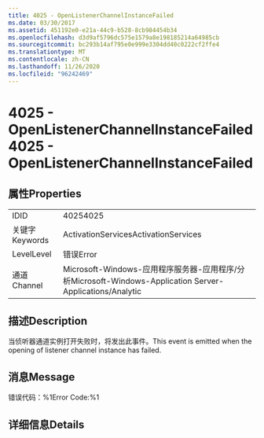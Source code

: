 ```yaml
---
title: 4025 - OpenListenerChannelInstanceFailed
ms.date: 03/30/2017
ms.assetid: 451192e0-e21a-44c9-b528-8cb984454b34
ms.openlocfilehash: d3d9af5796dc575e1579a8e198185214a64985cb
ms.sourcegitcommit: bc293b14af795e0e999e3304dd40c0222cf2ffe4
ms.translationtype: MT
ms.contentlocale: zh-CN
ms.lasthandoff: 11/26/2020
ms.locfileid: "96242469"
---
```

# <a name="4025---openlistenerchannelinstancefailed"></a><span data-ttu-id="aa0c6-102">4025 - OpenListenerChannelInstanceFailed</span><span class="sxs-lookup"><span data-stu-id="aa0c6-102">4025 - OpenListenerChannelInstanceFailed</span></span>

## <a name="properties"></a><span data-ttu-id="aa0c6-103">属性</span><span class="sxs-lookup"><span data-stu-id="aa0c6-103">Properties</span></span>  
  
|||  
|-|-|  
|<span data-ttu-id="aa0c6-104">ID</span><span class="sxs-lookup"><span data-stu-id="aa0c6-104">ID</span></span>|<span data-ttu-id="aa0c6-105">4025</span><span class="sxs-lookup"><span data-stu-id="aa0c6-105">4025</span></span>|  
|<span data-ttu-id="aa0c6-106">关键字</span><span class="sxs-lookup"><span data-stu-id="aa0c6-106">Keywords</span></span>|<span data-ttu-id="aa0c6-107">ActivationServices</span><span class="sxs-lookup"><span data-stu-id="aa0c6-107">ActivationServices</span></span>|  
|<span data-ttu-id="aa0c6-108">Level</span><span class="sxs-lookup"><span data-stu-id="aa0c6-108">Level</span></span>|<span data-ttu-id="aa0c6-109">错误</span><span class="sxs-lookup"><span data-stu-id="aa0c6-109">Error</span></span>|  
|<span data-ttu-id="aa0c6-110">通道</span><span class="sxs-lookup"><span data-stu-id="aa0c6-110">Channel</span></span>|<span data-ttu-id="aa0c6-111">Microsoft-Windows-应用程序服务器-应用程序/分析</span><span class="sxs-lookup"><span data-stu-id="aa0c6-111">Microsoft-Windows-Application Server-Applications/Analytic</span></span>|  
  
## <a name="description"></a><span data-ttu-id="aa0c6-112">描述</span><span class="sxs-lookup"><span data-stu-id="aa0c6-112">Description</span></span>  

 <span data-ttu-id="aa0c6-113">当侦听器通道实例打开失败时，将发出此事件。</span><span class="sxs-lookup"><span data-stu-id="aa0c6-113">This event is emitted when the opening of listener channel instance has failed.</span></span>  
  
## <a name="message"></a><span data-ttu-id="aa0c6-114">消息</span><span class="sxs-lookup"><span data-stu-id="aa0c6-114">Message</span></span>  

 <span data-ttu-id="aa0c6-115">错误代码：%1</span><span class="sxs-lookup"><span data-stu-id="aa0c6-115">Error Code:%1</span></span>  
  
## <a name="details"></a><span data-ttu-id="aa0c6-116">详细信息</span><span class="sxs-lookup"><span data-stu-id="aa0c6-116">Details</span></span>
